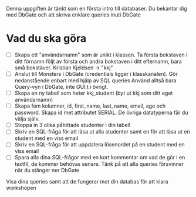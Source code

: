 Denna uppgiften är tänkt som en första intro till databaser. Du bekantar dig med DbGate och att skriva enklare queries inuti DbGate

# Vad du ska göra

- [ ]  Skapa ett "användarnamn" som är unikt i klassen. Ta första bokstaven i ditt förnamn följt av första och andra bokstaven i ditt efternamn, bara små bokstäver. Kristian Kjeldsen -> "kkj"
- [ ]  Anslut till Monsters i DbGate (credentials ligger i klasskanalen). Gör nedanstående enbart med hjälp av SQL queries  Använd alltså bara Query-vyn i DbGate, inte GUI:t i övrigt.
- [ ]  Skapa en ny tabell som heter kkj_student (byt ut kkj som ditt eget användarnamn)
- [ ]  Skapa fem kolumner, id, first_name, last_name, email, age och password. Skapa id met attributet SERIAL. De övriga datatyperna får du välja själv.
- [ ]  Stoppa in 3 olika påhittade studenter i din tabell 
- [ ]  Skriv en SQL-fråga för att läsa ut alla studenter samt en för att läsa ut en student med en viss email
- [ ]  Skriv en SQL-fråga för att uppdatera lösenordet på en student med en viss email
- [ ]  Spara alla dina SQL-frågor med en kort kommentar om vad de gör i en textfil, de kommer behövas senare. Tänk på att alla queries försvinner när du stänger ner DbGate

Visa dina queries samt att de fungerar mot din databas för att klara workshopen